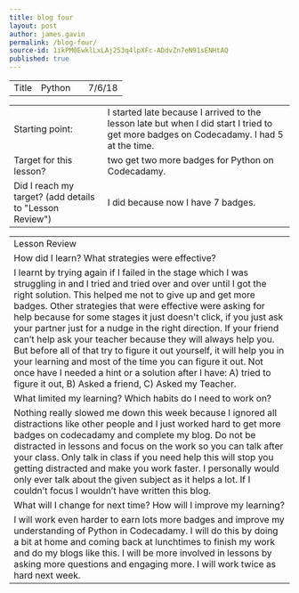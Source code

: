 ```yaml
---
title: blog four
layout: post
author: james.gavin
permalink: /blog-four/
source-id: 1ikPM0EwklLxLAj253q4lpXFc-ADdvZn7eN91sENHtAQ
published: true
---
```

<table>
  <tr>
    <td>Title</td>
    <td>Python </td>
    <td></td>
    <td>7/6/18</td>
  </tr>
</table>


<table>
  <tr>
    <td>Starting point:</td>
    <td>I started late because I arrived to the lesson late but when I did start I tried to get more badges on Codecadamy. I had 5 at the time.</td>
  </tr>
  <tr>
    <td>Target for this lesson?</td>
    <td>two get two more badges for Python on Codecadamy.</td>
  </tr>
  <tr>
    <td>Did I reach my target? 
(add details to "Lesson Review")</td>
    <td>I did because now I have 7 badges.</td>
  </tr>
</table>


<table>
  <tr>
    <td>Lesson Review</td>
  </tr>
  <tr>
    <td>How did I learn? What strategies were effective? </td>
  </tr>
  <tr>
    <td>I learnt by trying again if I failed in the stage which I was struggling in and I tried and tried over and over until I got the right solution. This helped me not to give up and get more badges. Other strategies that were effective were asking for help because for some stages it just doesn't click, if you just ask your partner just for a nudge in the right direction. If your friend can’t help ask your teacher because they will always help you. But before all of that try to figure it out yourself, it will help you in your learning and most of the time you can figure it out. Not once have I needed a hint or a solution after I have: A) tried to figure it out, B) Asked a friend, C) Asked my Teacher.</td>
  </tr>
  <tr>
    <td>What limited my learning? Which habits do I need to work on? </td>
  </tr>
  <tr>
    <td>Nothing really slowed me down this week because I ignored all distractions like other people and I just worked hard to get more badges on codecadamy and complete my blog. Do not be distracted in lessons and focus on the work so you can talk after your class. Only talk in class if you need help this will stop you getting distracted and make you work faster. I personally would only ever talk about the given subject as it helps a lot. If I couldn’t focus I wouldn’t have written this blog.</td>
  </tr>
  <tr>
    <td>What will I change for next time? How will I improve my learning?</td>
  </tr>
  <tr>
    <td>I will work even harder to earn lots more badges and improve my understanding of Python in Codecadamy. I will do this by doing a bit at home and coming back at lunchtimes to finish my work and do my blogs like this. I will be more involved in lessons by asking more questions and engaging more. I will work twice as hard next week.</td>
  </tr>
</table>


